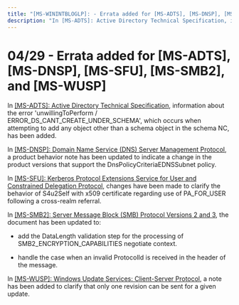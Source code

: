 ```yaml
---
title: "[MS-WININTBLOGLP]: - Errata added for [MS-ADTS], [MS-DNSP], [MS-SFU], [MS-SMB2], and [MS-WUSP]"
description: "In [MS-ADTS]: Active Directory Technical Specification, information about the error 'unwillingToPerform / ERROR_DS_CANT_CREATE_UNDER_SCHEMA',"
---
```


# 04/29 - Errata added for [MS-ADTS], [MS-DNSP], [MS-SFU], [MS-SMB2], and [MS-WUSP]

<p> </p>
<p>In <span><a href="/openspecs/windows_protocols/MS-WINERRATA/fe563333-6e4f-4198-9bf5-741a523cd0d7">[MS-ADTS]:
Active Directory Technical Specification</a></span>, information about the
error 'unwillingToPerform / ERROR_DS_CANT_CREATE_UNDER_SCHEMA', which occurs
when attempting to add any object other than a schema object in the schema NC,
has been added.</p>

<p>In <span><a href="/openspecs/windows_protocols/MS-WINERRATA/7c1732c2-eb0b-4295-9666-34e3683cffc3">[MS-DNSP]:
Domain Name Service (DNS) Server Management Protocol</a></span>, a product
behavior note has been updated to indicate a change in the product versions
that support the DnsPolicyCriteriaEDNSSubnet policy.</p>

<p>In <span><a href="/openspecs/windows_protocols/MS-WINERRATA/68c4fd08-207c-4353-b59d-4d281edfb6bf">[MS-SFU]:
Kerberos Protocol Extensions Service for User and Constrained Delegation
Protocol</a></span>, changes have been made to clarify the behavior of S4u2Self
with x509 certificate regarding use of PA_FOR_USER following a cross-realm
referral.</p>

<p>In <span><a href="/openspecs/windows_protocols/MS-WINERRATA/2cdafcfa-ce51-426a-9678-630a505a1a35">[MS-SMB2]:
Server Message Block (SMB) Protocol Versions 2 and 3</a></span>, the document
has been updated to:</p>

<ul><li><p><span><span> 
</span></span>add the DataLength validation step for the processing of
SMB2_ENCRYPTION_CAPABILITIES negotiate context.</p>

</li><li><p><span><span> 
</span></span>handle the case when an invalid ProtocolId is received in the
header of the message.</p>

</li></ul><p>In <span><a href="/openspecs/windows_protocols/MS-WINERRATA/7468bc26-8a0b-4f6d-8af1-99bd15a73064">[MS-WUSP]:
Windows Update Services: Client-Server Protocol</a></span>, a note has been
added to clarify that only one revision can be sent for a given update.</p>


                
